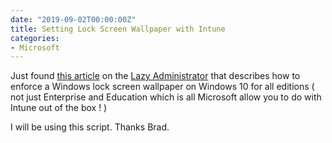 ```yaml
---
date: "2019-09-02T00:00:00Z"
title: Setting Lock Screen Wallpaper with Intune
categories:
- Microsoft
---
```

Just found 
[this article](https://www.thelazyadministrator.com/2019/08/08/set-corporate-lock-screen-wallpaper-with-intune-for-non-windows-10-enterprise-or-windows-10-education-machines/) on the 
[Lazy Administrator](https://www.thelazyadministrator.com/) that describes how to enforce a Windows lock screen wallpaper on Windows 10 for all editions ( not just Enterprise and Education which is all Microsoft allow you to do with Intune out of the box ! )

I will be using this script. Thanks Brad.
